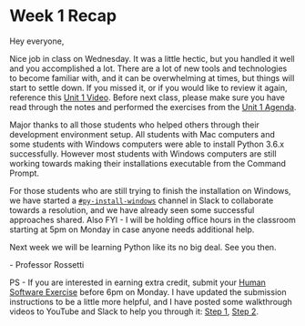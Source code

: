 # Week 1 Recap

Hey everyone,

Nice job in class on Wednesday. It was a little hectic, but you handled it well and you accomplished a lot. There are a lot of new tools and technologies to become familiar with, and it can be overwhelming at times, but things will start to settle down. If you missed it, or if you would like to review it again, reference this [Unit 1 Video](http://nyustern.mediasite.com/Mediasite/Play/ac978c5e7e534c6dadbc403a4e0f49bb1d?autoStart=true). Before next class, please make sure you have read through the notes and performed the exercises from the [Unit 1 Agenda](https://github.com/prof-rossetti/nyu-info-2335-201805/blob/master/units/unit-1/agenda.md).

Major thanks to all those students who helped others through their development environment setup. All students with Mac computers and some students with Windows computers were able to install Python 3.6.x successfully. However most students with Windows computers are still working towards making their installations executable from the Command Prompt.

For those students who are still trying to finish the installation on Windows, we have started a [`#py-install-windows`](https://nyu-info-2335.slack.com/messages/CAS9981NK/) channel in Slack to collaborate towards a resolution, and we have already seen some successful approaches shared. Also FYI - I will be holding office hours in the classroom starting at 5pm on Monday in case anyone needs additional help.

Next week we will be learning Python like its no big deal. See you then.

\- Professor Rossetti


PS - If you are interested in earning extra credit, submit your [Human Software Exercise](https://github.com/prof-rossetti/nyu-info-2335-201805/blob/master/exercises/human-software/exercise.md) before 6pm on Monday. I have updated the submission instructions to be a little more helpful, and I have posted some walkthrough videos to YouTube and Slack to help you through it: [Step 1](https://www.youtube.com/watch?v=DT1d3vQ9kHM), [Step 2](https://www.youtube.com/watch?v=TKEEwue1BV0).
